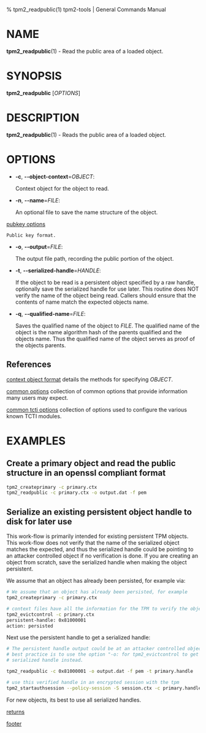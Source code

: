 % tpm2_readpublic(1) tpm2-tools | General Commands Manual

# NAME

**tpm2_readpublic**(1) - Read the public area of a loaded object.

# SYNOPSIS

**tpm2_readpublic** [*OPTIONS*]

# DESCRIPTION

**tpm2_readpublic**(1) - Reads the public area of a loaded object.

# OPTIONS

  * **-c**, **\--object-context**=_OBJECT_:

    Context object for the object to read.

  * **-n**, **\--name**=_FILE_:

    An optional file to save the name structure of the object.

[pubkey options](common/pubkey.md)

    Public key format.

  * **-o**, **\--output**=_FILE_:

    The output file path, recording the public portion of the object.

  * **-t**, **\--serialized-handle**=_HANDLE_:

    If the object to be read is a persistent object specified by a raw handle,
    optionally save the serialized handle for use later. This routine does NOT verify the name of the object being read. Callers should ensure that the
    contents of name match the expected objects name.

  * **-q**, **\--qualified-name**=_FILE_:

    Saves the qualified name of the object to _FILE_. The qualified name of the object is the name algorithm hash of
    the parents qualified and the objects name. Thus the qualified name of the object serves as proof of the objects
    parents.

## References

[context object format](common/ctxobj.md) details the methods for specifying
_OBJECT_.

[common options](common/options.md) collection of common options that provide
information many users may expect.

[common tcti options](common/tcti.md) collection of options used to configure
the various known TCTI modules.
# EXAMPLES

## Create a primary object and read the public structure in an openssl compliant format
```bash
tpm2_createprimary -c primary.ctx
tpm2_readpublic -c primary.ctx -o output.dat -f pem
```

## Serialize an existing persistent object handle to disk for later use

This work-flow is primarily intended for existing persistent TPM objects. This
work-flow does not verify that the name of the serialized object matches the
expected, and thus the serialized handle could be pointing to an attacker
controlled object if no verification is done. If you are creating an object from
scratch, save the serialized handle when making the object persistent.

We assume that an object has already been persisted, for example via:

```bash
# We assume that an object has already been persisted, for example
tpm2_createprimary -c primary.ctx

# context files have all the information for the TPM to verify the object
tpm2_evictcontrol -c primary.ctx
persistent-handle: 0x81000001
action: persisted
```

Next use the persistent handle to get a serialized handle:

```bash
# The persistent handle output could be at an attacker controlled object,
# best practice is to use the option "-o: for tpm2_evictcontrol to get a
# serialized handle instead.

tpm2_readpublic -c 0x81000001 -o output.dat -f pem -t primary.handle

# use this verified handle in an encrypted session with the tpm
tpm2_startauthsession --policy-session -S session.ctx -c primary.handle
```

For new objects, its best to use all serialized handles.

[returns](common/returns.md)

[footer](common/footer.md)
